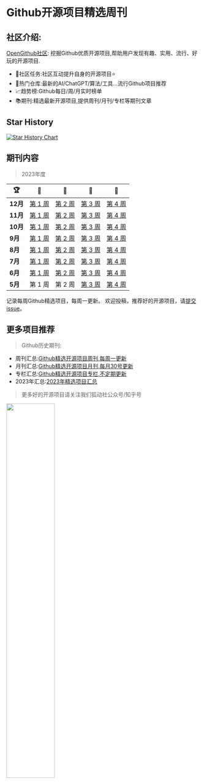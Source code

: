 # Github开源项目精选周刊

## 社区介绍:

[OpenGithub社区](http://open.itc.cn/): 挖掘Github优质开源项目,帮助用户发现有趣、实用、流行、好玩的开源项目.

- 🤝社区任务:社区互动提升自身的开源项目⭐
- 🌋热门仓库:最新的AI/ChatGPT/算法/工具...流行Github项目推荐
- 📈趋势榜:Github每日/周/月实时榜单
- 📚期刊:精选最新开源项目,提供周刊/月刊/专栏等期刊文章

## Star History

[![Star History Chart](https://api.star-history.com/svg?repos=OpenGithubs/weekly&type=Date)](https://star-history.com/#OpenGithubs/weekly&Date)

## 期刊内容

> 2023年度

| 🏆      | 🥇                           | 🥈                           | 🥉                            | 🏅                           |
|---------|------------------------------|------------------------------|-------------------------------|------------------------------|
| **12月** | [第 1 周](docs/2023/12月第一周.md) | [第 2 周](docs/2023/12月第二周.md) | [第 3 周](docs/2023/12月第三周.md)  | [第 4 周](docs/2023/12月第四周.md) |
| **11月** | [第 1 周](docs/2023/11月第一周.md) | [第 2 周](docs/2023/11月第二周.md) | [第 3 周 ](docs/2023/11月第三周.md) | [第 4 周](docs/2023/11月第四周.md) |
| **10月** | [第 1 周](docs/2023/10月第一周.md) | [第 2 周](docs/2023/10月第二周.md) | [第 3 周](docs/2023/10月第三周.md)  | [第 4 周](docs/2023/10月第四周.md) |
| **9月**  | [第 1 周](docs/2023/9月第一周.md)  | [第 2 周](docs/2023/9月第二周.md)  | [第 3 周](docs/2023/9月第三周.md)   | [第 4 周](docs/2023/9月第四周.md)  |
| **8月**  | [第 1 周](docs/2023/8月第一周.md)  | [第 2 周](docs/2023/8月第二周.md)  | [第 3 周](docs/2023/8月第三周.md)   | [第 4 周](docs/2023/8月第四周.md)  |
| **7月**  | [第 1 周](docs/2023/7月第一周.md)  | [第 2 周](docs/2023/7月第二周.md)  | [第 3 周](docs/2023/7月第三周.md)   | [第 4 周](docs/2023/7月第四周.md)  |
| **6月**  | [第 1 周](docs/2023/6月第一周.md)  | [第 2 周](docs/2023/6月第二周.md)  | [第 3 周](docs/2023/6月第三周.md)   | [第 4 周](docs/2023/6月第四周.md)  |
| **5月**  | 第 1 周                        | 第 2 周                        | [第 3 周](docs/2023/5月第三周.md)   | [第 4 周](docs/2023/5月第四周.md)  |

记录每周Github精选项目，每周一更新。
欢迎投稿，推荐好的开源项目，请[提交 issue](https://github.com/OpenGithubs/weekly/issues)。

## 更多项目推荐

> Github历史期刊:

- 周刊汇总:[Github精选开源项目周刊,每周一更新](https://github.com/OpenGithubs/weekly)
- 月刊汇总:[Github精选开源项目月刊,每月30号更新](https://github.com/OpenGithubs/monthly)
- 专栏汇总:[Github精选开源项目专栏,不定期更新](https://github.com/OpenGithubs/selectedColumn)
- 2023年汇总:[2023年精选项目汇总](https://github.com/OpenGithubs/Summary2023)

> 更多好的开源项目请关注我们狐动社公众号/知乎号

<image src="http://photocdn.tv.sohu.com/img/q_mini/20230525/pic_org_ed11340c-cba7-4072-942a-69a9ec0bc251.png" style="width:50%">




